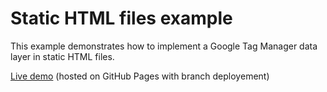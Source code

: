 # Static HTML files example

This example demonstrates how to implement a Google Tag Manager data layer in static HTML files.

[Live demo](https://portalhacker.github.io/collect-sandbox-vanilla-js/) (hosted on GitHub Pages with branch deployement)
